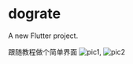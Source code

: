 # dograte

A new Flutter project.


跟随教程做个简单界面
![pic1](https://res.cloudinary.com/ericwindmill/image/upload/c_scale,w_300/v1520699901/flutter_by_example/new_dog.gif),
![pic2](https://res.cloudinary.com/ericwindmill/image/upload/c_scale,w_300/v1520699902/flutter_by_example/good_dogs.gif)
